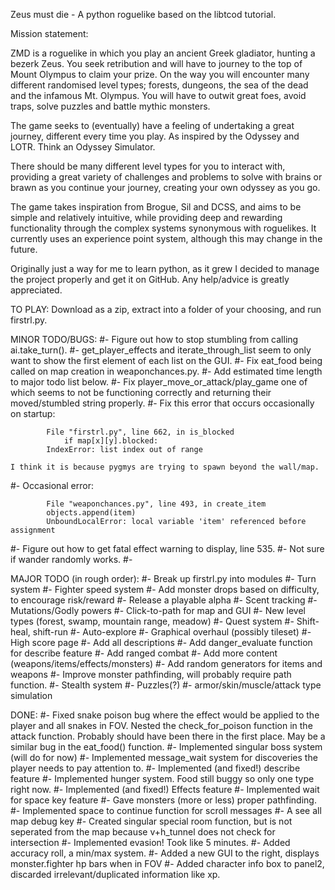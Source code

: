 Zeus must die - A python roguelike based on the libtcod tutorial.

Mission statement:

ZMD is a roguelike in which you play an ancient Greek gladiator, hunting a bezerk Zeus.
You seek retribution and will have to journey to the top of Mount Olympus to claim your
prize. On the way you will encounter many different randomised level types; forests,
dungeons, the sea of the dead and the infamous Mt. Olympus. You will have to outwit
great foes, avoid traps, solve puzzles and battle mythic monsters.

The game seeks to (eventually) have a feeling of undertaking a great journey, different
every time you play. As inspired by the Odyssey and LOTR. Think an Odyssey Simulator.

There should be many different level types for you to interact with, providing a great
variety of challenges and problems to solve with brains or brawn as you continue your
journey, creating your own odyssey as you go.

The game takes inspiration from Brogue, Sil and DCSS, and aims to be simple and relatively
intuitive, while providing deep and rewarding functionality through the complex systems
synonymous with roguelikes. It currently uses an experience point system, although this
may change in the future.

Originally just a way for me to learn python, as it grew I decided to manage the project
properly and get it on GitHub. Any help/advice is greatly appreciated.

TO PLAY:
Download as a zip, extract into a folder of your choosing, and run firstrl.py.

MINOR TODO/BUGS:
#- Figure out how to stop stumbling from calling ai.take_turn().
#- get_player_effects and iterate_through_list seem to only
	want to show the first element of each list on the GUI.
#- Fix eat_food being called on map creation in weaponchances.py.
#- Add estimated time length to major todo list below.
#- Fix player_move_or_attack/play_game one of which seems to not be functioning correctly
	and returning their moved/stumbled string properly.
#- Fix this error that occurs occasionally on startup:

			File "firstrl.py", line 662, in is_blocked
				if map[x][y].blocked:
			IndexError: list index out of range

	I think it is because pygmys are trying to spawn beyond the wall/map.

#- Occasional error:

			File "weaponchances.py", line 493, in create_item
    		objects.append(item)
			UnboundLocalError: local variable 'item' referenced before assignment

#- Figure out how to get fatal effect warning to display, line 535.
#- Not sure if wander randomly works.
#-


MAJOR TODO (in rough order):
#- Break up firstrl.py into modules
#- Turn system
#- Fighter speed system
#- Add monster drops based on difficulty, to encourage risk/reward
#- Release a playable alpha
#- Scent tracking
#- Mutations/Godly powers
#- Click-to-path for map and GUI
#- New level types (forest, swamp, mountain range, meadow)
#- Quest system
#- Shift-heal, shift-run
#- Auto-explore
#- Graphical overhaul (possibly tileset)
#- High score page
#- Add all descriptions
#- Add danger_evaluate function for describe feature
#- Add ranged combat
#- Add more content (weapons/items/effects/monsters)
#- Add random generators for items and weapons
#- Improve monster pathfinding, will probably require path function.
#- Stealth system
#- Puzzles(?)
#- armor/skin/muscle/attack type simulation


DONE:
#- Fixed snake poison bug where the effect would be applied to the player and all snakes in FOV.
	Nested the check_for_poison function in the attack function. Probably should have been
	there in the first place. May be a similar bug in the eat_food() function.
#- Implemented singular boss system (will do for now)
#- Implemented message_wait system for discoveries the player needs to pay attention to.
#- Implemented (and fixed!) describe feature
#- Implemented hunger system. Food still buggy so only one type right now.
#- Implemented (and fixed!) Effects feature
#- Implemented wait for space key feature
#- Gave monsters (more or less) proper pathfinding.
#- Implemented space to continue function for scroll messages
#- A see all map debug key
#- Created singular special room function, but is not seperated from the map because v+h_tunnel does not check for intersection
#- Implemented evasion! Took like 5 minutes.
#- Added accuracy roll, a min/max system.
#- Added a new GUI to the right, displays monster.fighter hp bars when in FOV
#- Added character info box to panel2, discarded irrelevant/duplicated information like xp.



